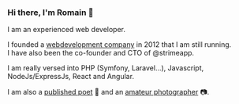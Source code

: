 ### Hi there, I'm Romain 👋

I am an experienced web developer.

I founded a [webdevelopment company](https://www.bobbydigital.io/en) in 2012 that I am still running.\
I have also been the co-founder and CTO of @strimeapp.

I am really versed into PHP (Symfony, Laravel...), Javascript, NodeJs/ExpressJs, React and Angular.

I am also a [published poet](https://tangerinenights.com/p/valparaiso) :closed_book: and an [amateur photographer](https://www.instagram.com/bobby__photo/) :camera:.

<!--
**Romain/romain** is a ✨ _special_ ✨ repository because its `README.md` (this file) appears on your GitHub profile.

Here are some ideas to get you started:

- 🔭 I’m currently working on ...
- 🌱 I’m currently learning ...
- 👯 I’m looking to collaborate on ...
- 🤔 I’m looking for help with ...
- 💬 Ask me about ...
- 📫 How to reach me: ...
- 😄 Pronouns: ...
- ⚡ Fun fact: ...
-->

